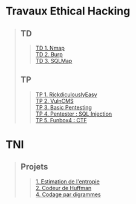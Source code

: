 # Travaux Ethical Hacking
> ## TD
>> [TD 1. Nmap](./TDs/Nmap/td1.md) <br>
>> [TD 2. Burp](./TDs/Burp/td2.md) <br>
>> [TD 3. SQLMap](./TDs/SQLMap/td3.md) <br>
> ## TP
>> [TP 1. RickdiculouslyEasy](./TPs/RickdiculouslyEasy/tp1.md) <br>
>> [TP 2. VulnCMS](./TPs/VulnCMS/tp2.md) <br>
>> [TP 3. Basic Pentesting](./TPs/BasicPentesting/tp3.md) <br>
>> [TP 4. Pentester : SQL Injection](./TPs/PentesterSQLInjection/tp4.md) <br>
>> [TP 5. Funbox4 : CTF](./TPs/funbox4CTF/tp5.md) <br>

# TNI
> ## Projets
>> [1. Estimation de l'entropie](./TDs/Nmap/td1.md) <br>
>> [2. Codeur de Huffman](./TDs/Burp/td2.md) <br>
>> [4. Codage par digrammes](./TDs/SQLMap/td3.md) <br>

